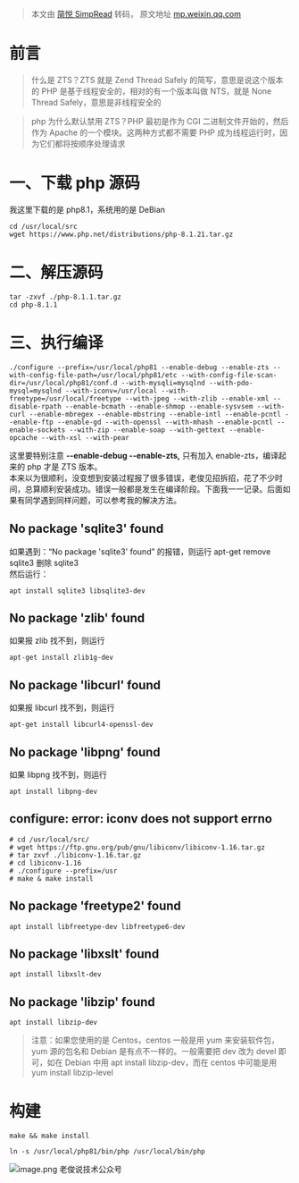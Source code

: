> 本文由 [简悦 SimpRead](http://ksria.com/simpread/) 转码， 原文地址 [mp.weixin.qq.com](https://mp.weixin.qq.com/s/mUR89U-3YSTtPZY3JqOvMA)

前言
==

> 什么是 ZTS？ZTS 就是 Zend Thread Safely 的简写，意思是说这个版本的 PHP 是基于线程安全的，相对的有一个版本叫做 NTS，就是 None Thread Safely，意思是非线程安全的

> php 为什么默认禁用 ZTS？PHP 最初是作为 CGI 二进制文件开始的，然后作为 Apache 的一个模块。这两种方式都不需要 PHP 成为线程运行时，因为它们都将按顺序处理请求

一、下载 php 源码
===========

我这里下载的是 php8.1，系统用的是 DeBian

```
cd /usr/local/src
wget https://www.php.net/distributions/php-8.1.21.tar.gz

```

二、解压源码
======

```
tar -zxvf ./php-8.1.1.tar.gz
cd php-8.1.1

```

三、执行编译
======

```
./configure --prefix=/usr/local/php81 --enable-debug --enable-zts --with-config-file-path=/usr/local/php81/etc --with-config-file-scan-dir=/usr/local/php81/conf.d --with-mysqli=mysqlnd --with-pdo-mysql=mysqlnd --with-iconv=/usr/local --with-freetype=/usr/local/freetype --with-jpeg --with-zlib --enable-xml --disable-rpath --enable-bcmath --enable-shmop --enable-sysvsem --with-curl --enable-mbregex --enable-mbstring --enable-intl --enable-pcntl --enable-ftp --enable-gd --with-openssl --with-mhash --enable-pcntl --enable-sockets --with-zip --enable-soap --with-gettext --enable-opcache --with-xsl --with-pear

```

这里要特别注意 **--enable-debug --enable-zts,** 只有加入 enable-zts，编译起来的 php 才是 ZTS 版本。  
本来以为很顺利，没变想到安装过程报了很多错误，老俊见招拆招，花了不少时间，总算顺利安装成功。错误一般都是发生在编译阶段。下面我一一记录。后面如果有同学遇到同样问题，可以参考我的解决方法。

No package 'sqlite3' found
--------------------------

如果遇到：“No package 'sqlite3' found” 的报错，则运行 apt-get remove sqlite3 删除 sqlite3  
然后运行：

```
apt install sqlite3 libsqlite3-dev

```

No package 'zlib' found
-----------------------

如果报 zlib 找不到，则运行

```
apt-get install zlib1g-dev

```

No package 'libcurl' found
--------------------------

如果报 libcurl 找不到，则运行

```
apt-get install libcurl4-openssl-dev

```

No package 'libpng' found
-------------------------

如果 libpng 找不到，则运行

```
apt install libpng-dev

```

configure: error: iconv does not support errno
----------------------------------------------

```
# cd /usr/local/src/
# wget https://ftp.gnu.org/pub/gnu/libiconv/libiconv-1.16.tar.gz
# tar zxvf ./libiconv-1.16.tar.gz
# cd libiconv-1.16
# ./configure --prefix=/usr
# make & make install

```

No package 'freetype2' found
----------------------------

```
apt install libfreetype-dev libfreetype6-dev

```

No package 'libxslt' found
--------------------------

```
apt install libxslt-dev

```

No package 'libzip' found
-------------------------

```
apt install libzip-dev

```

> 注意：如果您使用的是 Centos，centos 一般是用 yum 来安装软件包，yum 源的包名和 Debian 是有点不一样的。一般需要把 dev 改为 devel 即可，如在 Debian 中用 apt install libzip-dev，而在 centos 中可能是用 yum install libzip-level

构建
==

```
make && make install

```

```
ln -s /usr/local/php81/bin/php /usr/local/bin/php

```

![](https://mmbiz.qpic.cn/mmbiz_png/x0Iuy6awYQfcpuNFswSLGE2oXI23EialK2wEHM5qoKWc1VNRmickrPVch962n0x4kw7g8swC4NiartROaRiayI8IIA/640?wx_fmt=png)image.png 老俊说技术公众号